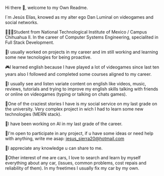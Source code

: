 Hi there 👋, welcome to my Own Readme.

I´m Jesús Elías, knowed as my alter ego Dan Luminal on videogames and social networks.

👩🏻‍🎓Student from National Technological Institute of Mexico / Campus Chihuahua II. In the career of Computer Systems Engineering, specialited in Full Stack Development.

💼I usually worked on projects in my career and im still working and learning some new tecnologies for being proactive.

🎮I learned english because I have played a lot of videogames since last ten years also I followed and completed some courses aligned to my career.

📲I usually see and listen variate content on english like videos, music, reviews, tutorials and trying to improve my english skills talking with friends or online on videogames (typing or talking on chats games).

🥶One of the craziest stories I have is my social service on my last grade on the university. Very complex project in wich I had to learn some new technologies (MERN stack). 

🤖I have been working on AI in my last grade of the career.

📩I'm open to participate in any project, if u have some ideas or need help with anything, write me asap: jesus_sierra20@hotmail.com

🙌I appreciate any knowledge u can share to me.

🚗Other interest of me are cars, I love to search and learn by myself everything about any car, (issues, common problems, cost repais and reliability of them). In my freetimes I usually fix my car by my own.
